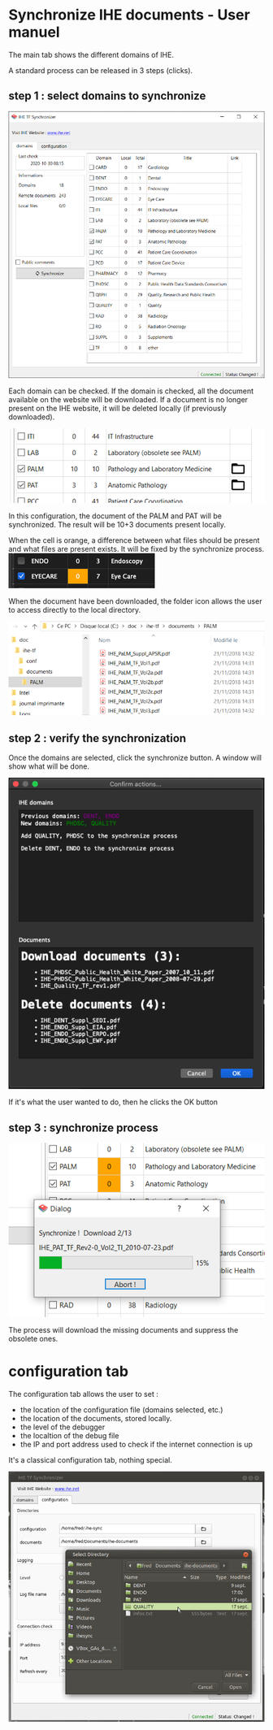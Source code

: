 Synchronize IHE documents - User manuel
=========================

The main tab shows the different domains of IHE.

A standard process can be released in 3 steps (clicks).

## step 1 : select domains to synchronize

![Windows app](/doc/main_windows.png)

Each domain can be checked. If the domain is checked, all the document available on the website will be downloaded. 
If a document is no longer present on the IHE website, it will be deleted locally (if previously downloaded).

![domain selection](/doc/detail_list_windows.png)

In this configuration, the document of the PALM and PAT will be synchronized. 
The result will be 10+3 documents present locally.

When the cell is orange, a difference between what files should be present and what files are present exists. It will be fixed by the synchronize process.
![local diff](/doc/diff_local_macos.png)

When the document have been downloaded, the folder icon allows the user to access directly to the local directory.

![local directory](/doc/step2-PALM.png)

## step 2 : verify the synchronization

Once the domains are selected, click the synchronize button. A window will show what will be done.

![confirm actions](/doc/confirm_sync_macos.png)

If it's what the user wanted to do, then he clicks the OK button

## step 3 : synchronize process

![synchronize](/doc/download_windows.png)

The process will download the missing documents and suppress the obsolete ones.

# configuration tab

The configuration tab allows the user to set :

- the location of the configuration file (domains selected, etc.)
- the location of the documents, stored locally. 
- the level of the debugger
- the localtion of the debug file
- the IP and port address used to check if the internet connection is up

It's a classical configuration tab, nothing special.

![configuration - change directory](/doc/changedir_linux.png)